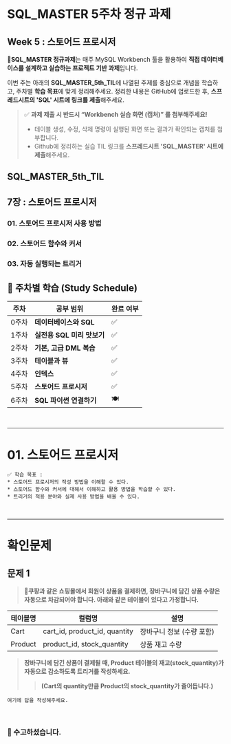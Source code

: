 # SQL_MASTER 5주차 정규 과제 

## Week 5 : 스토어드 프로시저

📌**SQL_MASTER 정규과제**는 매주 MySQL Workbench 툴을 활용하여 **직접 데이터베이스를 설계하고 실습하는 프로젝트 기반 과제**입니다. 

이번 주는 아래의 **SQL_MASTER_5th_TIL**에 나열된 주제를 중심으로 개념을 학습하고, 주차별 **학습 목표**에 맞게 정리해주세요. 정리한 내용은 GitHub에 업로드한 후, **스프레드시트의 'SQL' 시트에 링크를 제출**해주세요. 



> ✅ **과제 제출 시 반드시 “Workbench 실습 화면 (캡처)” 를 첨부해주세요!**
>
> - 테이블 생성, 수정, 삭제 명령이 실행된 화면 또는 결과가 확인되는 캡처를 첨부합니다.
> - Github에 정리하는 실습 TIL 링크를 **스프레드시트 'SQL_MASTER' 시트에 제출**해주세요.



## SQL_MASTER_5th_TIL

## 7장 : 스토어드 프로시저 

### 01. 스토어드 프로시저 사용 방법

### 02. 스토어드 함수와 커서 

### 03. 자동 실행되는 트리거





## 🏁 주차별 학습 (Study Schedule)

| 주차  | 공부 범위                  | 완료 여부 |
| ----- | -------------------------- | --------- |
| 0주차 | **데이터베이스와 SQL**     | ✅         |
| 1주차 | **실전용 SQL 미리 맛보기** | ✅         |
| 2주차 | **기본, 고급 DML 복습**    | ✅         |
| 3주차 | **테이블과 뷰**            | ✅         |
| 4주차 | **인덱스**                 | ✅         |
| 5주차 | **스토어드 프로시저**      | ✅         |
| 6주차 | **SQL 파이썬 연결하기**    | 🍽️         |

<br>

<!-- 여기까진 그대로 둬 주세요-->

---

# 01. 스토어드 프로시저

~~~
✅ 학습 목표 :
* 스토어드 프로시저의 작성 방법을 이해할 수 있다.
* 스토어드 함수와 커서에 대해서 이해하고 활용 방법을 학습할 수 있다.
* 트리거의 적용 분야와 실제 사용 방법을 배울 수 있다. 
~~~

<!-- 새롭게 배운 내용을 자유롭게 정리해주세요.-->





<br>

---

# 확인문제

## 문제 1

> **🧚쿠팡과 같은 쇼핑몰에서 회원이 상품을 결제하면, 장바구니에 담긴 상품 수량은 자동으로 차감되어야 합니다. 아래와 같은 테이블이 있다고 가정합니다.**

| **테이블명** | **컬럼명**                    | **설명**                  |
| ------------ | ----------------------------- | ------------------------- |
| Cart         | cart_id, product_id, quantity | 장바구니 정보 (수량 포함) |
| Product      | product_id, stock_quantity    | 상품 재고 수량            |

> **장바구니에 담긴 상품이 결제될 때, Product 테이블의 재고(stock_quantity)가 자동으로 감소하도록 트리거를 작성하세요.**
>
> > **(Cart의 quantity만큼 Product의 stock_quantity가 줄어듭니다.)**



~~~
여기에 답을 작성해주세요.
~~~



<br>

### 🎉 수고하셨습니다.







